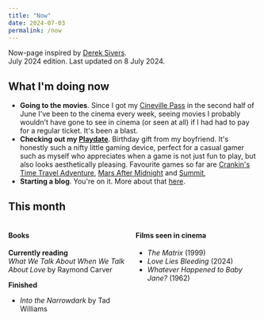 ```yaml
---
title: "Now"
date: 2024-07-03
permalink: /now
---
```


Now-page inspired by <a href="https://sive.rs/nowff" target="_blank">Derek Sivers</a>. 
<br />July 2024 edition. Last updated on 8 July 2024.

## What I'm doing now

- **Going to the movies**. Since I got my <a href="https://cinevillepass.be/en-BE" target="_blank">Cineville Pass</a> in the second half of June  I've been to the cinema every week, seeing movies I probably wouldn't have gone to see in cinema (or seen at all) if I had had to pay for a regular ticket. It's been a blast.
- **Checking out my <a href="https://play.date/" target="_blank">Playdate</a>**. Birthday gift from my boyfriend. It's honestly such a nifty little gaming device, perfect for a casual gamer such as myself who appreciates when a game is not just fun to play, but also looks aesthetically pleasing. Favourite games so far are <a href="https://play.date/games/crankin/" target="_blank">Crankin's Time Travel Adventure</a>, <a href="https://play.date/games/mars-after-midnight/" target="_blank">Mars After Midnight</a> and <a href="https://play.date/games/summit/" target="_blank">Summit</a>,
- **Starting a blog**. You're on it. More about that [here](/about.md).

## This month
<div style="float: left; width: 49%;">
<h4>Books</h4>
<p><strong>Currently reading</strong> <br /><i>What We Talk About When We Talk About Love</i> by Raymond Carver</p>
<p><strong>Finished</strong></p>
  <ul>
    <li><i>Into the Narrowdark</i> by Tad Williams</li>
  </ul>
</div>
<div style="float: right; width: 49%;">
<h4>Films seen in cinema</h4>
<ul>
  <li><i>The Matrix</i> (1999)</li>
  <li><i>Love Lies Bleeding</i> (2024)</li>
  <li><i>Whatever Happened to Baby Jane?</i> (1962)</li>
</ul>
</div>
